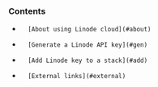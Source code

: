 


### Contents

*		[About using Linode cloud](#about)
*		[Generate a Linode API key](#gen)
*		[Add Linode key to a stack](#add)
*		[External links](#external)

